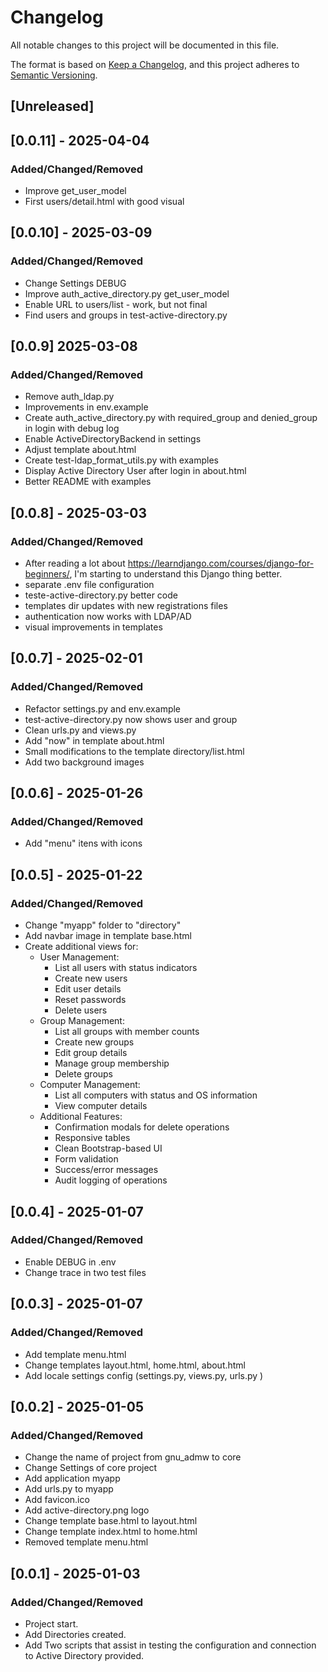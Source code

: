 # Changelog

All notable changes to this project will be documented in this file.

The format is based on [Keep a Changelog](https://keepachangelog.com/en/1.1.0/),
and this project adheres to [Semantic Versioning](https://semver.org/spec/v2.0.0.html).

## [Unreleased]

## [0.0.11] - 2025-04-04

### Added/Changed/Removed
- Improve get_user_model
- First users/detail.html with good visual

## [0.0.10] - 2025-03-09

### Added/Changed/Removed
- Change Settings DEBUG
- Improve auth_active_directory.py get_user_model
- Enable URL to users/list - work, but not final
- Find users and groups in test-active-directory.py

## [0.0.9]  2025-03-08

### Added/Changed/Removed
- Remove auth_ldap.py
- Improvements in env.example
- Create auth_active_directory.py with required_group and denied_group in login with debug log
- Enable ActiveDirectoryBackend in settings
- Adjust template about.html
- Create test-ldap_format_utils.py with examples
- Display Active Directory User after login in about.html
- Better README with examples

## [0.0.8] - 2025-03-03

### Added/Changed/Removed
- After reading a lot about https://learndjango.com/courses/django-for-beginners/, I'm starting to understand this Django thing better.
- separate .env file configuration
- teste-active-directory.py better code
- templates dir updates with new registrations files
- authentication now works with LDAP/AD
- visual improvements in templates

## [0.0.7] - 2025-02-01

### Added/Changed/Removed
- Refactor settings.py and env.example
- test-active-directory.py now shows user and group
- Clean urls.py and views.py
- Add "now" in template about.html
- Small modifications to the template directory/list.html
- Add two background images

## [0.0.6] - 2025-01-26

### Added/Changed/Removed
- Add "menu" itens with icons

## [0.0.5] - 2025-01-22

### Added/Changed/Removed
- Change "myapp" folder to "directory"
- Add navbar image in template base.html
- Create additional views for:
    - User Management:
        - List all users with status indicators
        - Create new users
        - Edit user details
        - Reset passwords
        - Delete users
    - Group Management:
        - List all groups with member counts
        - Create new groups
        - Edit group details
        - Manage group membership
        - Delete groups
    - Computer Management:
        - List all computers with status and OS information
        - View computer details
    - Additional Features:
        - Confirmation modals for delete operations
        - Responsive tables
        - Clean Bootstrap-based UI
        - Form validation
        - Success/error messages
        - Audit logging of operations

## [0.0.4] - 2025-01-07

### Added/Changed/Removed
- Enable DEBUG in .env
- Change trace in two test files

## [0.0.3] - 2025-01-07

### Added/Changed/Removed
- Add template menu.html
- Change templates layout.html, home.html, about.html
- Add locale settings config (settings.py, views.py, urls.py )

## [0.0.2] - 2025-01-05

### Added/Changed/Removed
- Change the name of project from gnu_admw to core
- Change Settings of core project
- Add application myapp
- Add urls.py to myapp
- Add favicon.ico
- Add active-directory.png logo
- Change template base.html to layout.html
- Change template index.html to home.html
- Removed template menu.html

## [0.0.1] - 2025-01-03

### Added/Changed/Removed
- Project start.
- Add Directories created.
- Add Two scripts that assist in testing the configuration and connection to Active Directory provided.
